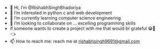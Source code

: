- 👋 Hi, I’m @RishabhSinghBhadoriya
- 👀 I’m interested in python c and web development
- 🌱 I’m currently learning computer science engineering 
- 💞️ I’m looking to collaborate on ... excelling programming skills 
- if someone wants to create a project with me that would br grateful 😁🙌👈
- 📫 How to reach me: reach me at rishabhsingh9691@gmail.com

<!---
RishabhSinghBhadoriya/RishabhSinghBhadoriya is a ✨ special ✨ repository because its `README.md` (this file) appears on your GitHub profile.
You can click the Preview link to take a look at your changes.
--->
